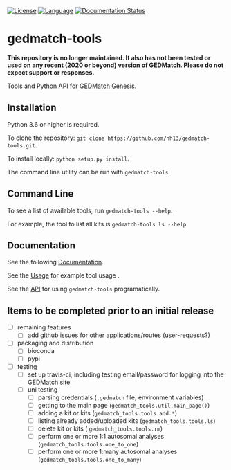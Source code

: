 [![License](http://img.shields.io/badge/license-MIT-blue.svg)](https://github.com/fulcrumgenomics/fgbio/blob/master/LICENSE)
[![Language](http://img.shields.io/badge/language-python-brightgreen.svg)](https://www.python.org/)
[![Documentation Status](https://readthedocs.org/projects/gedmatch-tools/badge/?version=latest)](http://gedmatch-tools.readthedocs.io/en/latest/?badge=latest)


gedmatch-tools
====

**This repository is no longer maintained.  It also has not been tested or used on any recent (2020 or beyond) version of GEDMatch.  Please do not expect support or responses.** 

Tools and Python API for [GEDMatch Genesis](https://genesis.gedmatch.com).

## Installation

Python 3.6 or higher is required.

To clone the repository: `git clone https://github.com/nh13/gedmatch-tools.git`.

To install locally: `python setup.py install`.

The command line utility can be run with `gedmatch-tools`

## Command Line

To see a list of available tools, run `gedmatch-tools --help`.

For example, the tool to list all kits is `gedmatch-tools ls --help`

## Documentation

See the following [Documentation](https://gedmatch-tools.readthedocs.io/en/latest/).

See the [Usage](https://gedmatch-tools.readthedocs.io/en/latest/usage.html) for example tool usage .

See the [API](https://gedmatch-tools.readthedocs.io/en/latest/api.html) for using `gedmatch-tools` programatically.

## Items to be completed prior to an initial release

- [ ] remaining features
  - [ ] add github issues for other applications/routes (user-requests?)
- [ ] packaging and distribution
  - [ ] bioconda
  - [ ] pypi
- [ ] testing
  - [ ] set up travis-ci, including testing email/password for logging into the GEDMatch site
  - [ ] uni testing
    - [ ] parsing credentials (`.gedmatch` file, environment variables)
    - [ ] getting to the main page (`gedmatch_tools.util.main_page()`)
    - [ ] adding a kit or kits (`gedmatch_tools.tools.add.*`)
    - [ ] listing already added/uploaded kits (`gedmatch_tools.tools.ls`)
    - [ ] delete kit or kits ( `gedmatch_tools.tools.rm`)
    - [ ] perform one or more 1:1 autosomal analyses (`gedmatch_tools.tools.one_to_one`)
    - [ ] perform one or more 1:many autosomal analyses (`gedmatch_tools.tools.one_to_many`)
